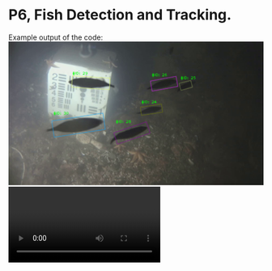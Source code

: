 # P6, Fish Detection and Tracking.

Example output of the code:
![alt text](https://github.com/MTA21634/P6_Fish_Detection/blob/main/images/example_1.png?raw=true)
![alt text](https://github.com/MTA21634/P6_Fish_Detection/blob/main/videos/results/tracking/output2.avi?raw=true)
